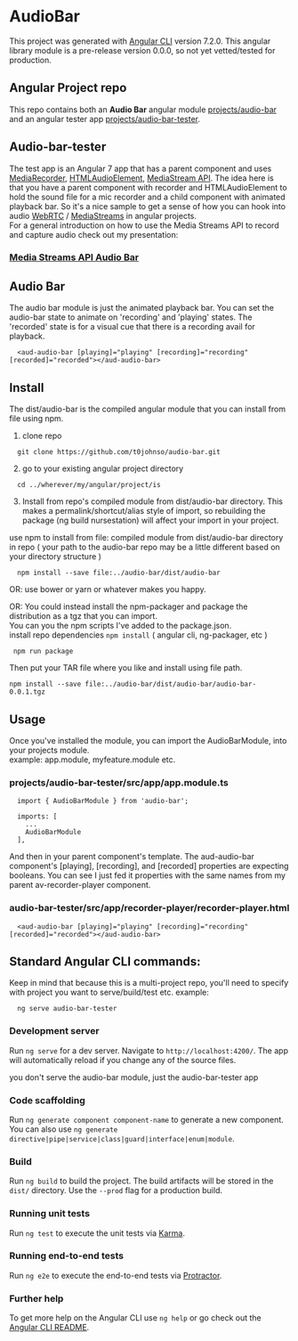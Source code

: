 # AudioBar

This project was generated with [Angular CLI](https://github.com/angular/angular-cli) version 7.2.0.
This angular library module is a pre-release version 0.0.0, so not yet vetted/tested for production.

## Angular Project repo
This repo contains both an <b>Audio Bar</b> angular module [projects/audio-bar](https://github.com/t0johnso/audio-bar/tree/master/projects/audio-bar) and an angular tester app [projects/audio-bar-tester](https://github.com/t0johnso/audio-bar/tree/master/projects/audio-bar-tester).   

## Audio-bar-tester
The test app is an Angular 7 app that has a parent component and uses [MediaRecorder](https://developer.mozilla.org/en-US/docs/Web/API/MediaRecorder), [HTMLAudioElement](https://developer.mozilla.org/en-US/docs/Web/API/HTMLAudioElement), [MediaStream API](https://developer.mozilla.org/en-US/docs/Web/API/Media_Streams_API). The idea here is that you have a parent component with recorder and HTMLAudioElement to hold the sound file for a mic recorder and a child component with animated playback bar.
So it's a nice sample to get a sense of how you can hook into audio [WebRTC](https://developer.mozilla.org/en-US/docs/Web/API/WebRTC_API) / [MediaStreams](https://developer.mozilla.org/en-US/docs/Web/API/MediaStream) in angular projects.  
For a general introduction on how to use the Media Streams API to record and capture audio check out my presentation:
### [Media Streams API Audio Bar](https://docs.google.com/presentation/d/1dLhyjz4KbKExYwwIyf9BVZoU2uYwfWi68BvlCFzjySU/edit?usp=sharing)



## Audio Bar
The audio bar module is just the animated playback bar. You can set the audio-bar state to animate on 'recording' and 'playing' states. The 'recorded' state is for a visual cue that there is a recording avail for playback.

```
  <aud-audio-bar [playing]="playing" [recording]="recording" [recorded]="recorded"></aud-audio-bar>
```


## Install
The dist/audio-bar is the compiled angular module that you can install from file using npm.
1. clone repo

```
  git clone https://github.com/t0johnso/audio-bar.git
```

2. go to your existing angular project directory

```
  cd ../wherever/my/angular/project/is
```


3. Install from repo's compiled module from dist/audio-bar directory. This makes a permalink/shortcut/alias style of import, so rebuilding the package (ng build nursestation) will affect your import in your project.  

use npm to install from file: compiled module from dist/audio-bar directory in repo
( your path to the audio-bar repo may be a little different based on your directory structure )
```
  npm install --save file:../audio-bar/dist/audio-bar
```
OR: use bower or yarn or whatever makes you happy.  

OR: You could instead install the npm-packager and package the distribution as a tgz that you can import.  
You can you the npm scripts I've added to the package.json.  
install repo dependencies `npm install` ( angular cli, ng-packager, etc )

```
 npm run package
```
Then put your TAR file where you like and install using file path.
```
npm install --save file:../audio-bar/dist/audio-bar/audio-bar-0.0.1.tgz
```

## Usage
Once you've installed the module, you can import the AudioBarModule, into your projects module.  
example: app.module, myfeature.module etc.  

### projects/audio-bar-tester/src/app/app.module.ts
```
  import { AudioBarModule } from 'audio-bar';
```


```
  imports: [
    ...
    AudioBarModule
  ],
```

And then in your parent component's template. The aud-audio-bar component's [playing], [recording], and [recorded] properties are expecting booleans. You can see I just fed it properties with the same names from my parent av-recorder-player component.  

### audio-bar-tester/src/app/recorder-player/recorder-player.html
```
  <aud-audio-bar [playing]="playing" [recording]="recording" [recorded]="recorded"></aud-audio-bar>
```


## Standard Angular CLI commands:
Keep in mind that because this is a multi-project repo, you'll need to specify with project you want to serve/build/test etc.
example:

```
  ng serve audio-bar-tester
```

### Development server

Run `ng serve` for a dev server. Navigate to `http://localhost:4200/`. The app will automatically reload if you change any of the source files.

you don't serve the audio-bar module, just the audio-bar-tester app

### Code scaffolding

Run `ng generate component component-name` to generate a new component. You can also use `ng generate directive|pipe|service|class|guard|interface|enum|module`.

### Build

Run `ng build` to build the project. The build artifacts will be stored in the `dist/` directory. Use the `--prod` flag for a production build.

### Running unit tests

Run `ng test` to execute the unit tests via [Karma](https://karma-runner.github.io).

### Running end-to-end tests

Run `ng e2e` to execute the end-to-end tests via [Protractor](http://www.protractortest.org/).

### Further help

To get more help on the Angular CLI use `ng help` or go check out the [Angular CLI README](https://github.com/angular/angular-cli/blob/master/README.md).
